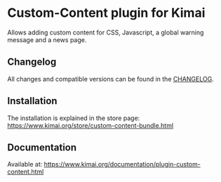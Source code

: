 # Custom-Content plugin for Kimai

Allows adding custom content for CSS, Javascript, a global warning message and a news page.

## Changelog

All changes and compatible versions can be found in the [CHANGELOG](CHANGELOG.md).

## Installation

The installation is explained in the store page: https://www.kimai.org/store/custom-content-bundle.html

## Documentation

Available at: https://www.kimai.org/documentation/plugin-custom-content.html
